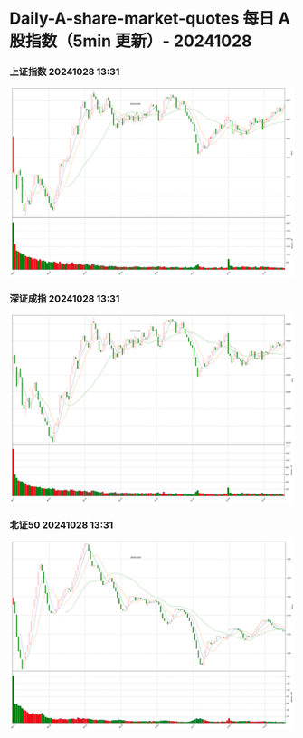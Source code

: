
# Daily-A-share-market-quotes 每日 A 股指数（5min 更新）- 20241028

### 上证指数 20241028 13:31
![](./fig/2024/10/20241028-sh000001.png)

### 深证成指 20241028 13:31
![](./fig/2024/10/20241028-sz399001.png)

### 北证50 20241028 13:31
![](./fig/2024/10/20241028-bj899050.png)
